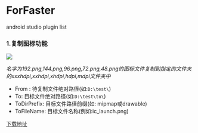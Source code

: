 # ForFaster
android studio plugin list

### 1.复制图标功能

![](https://github.com/codingbooo/ForFaster/tree/master/image/image_step_1.png)

*名字为192.png,144.png,96.png,72.png,48.png的图标文件复制到指定的文件夹的xxxhdpi,xxhdpi,xhdpi,hdpi,mdpi文件夹中*

- From : 待复制文件绝对路径(如:`D:\test\`)
- To: 目标文件绝对路径(如:`D:\test\to\`)
- ToDirPrefix: 目标文件路径前缀(如: mipmap或drawable)
- ToFileName: 目标文件名称(例如:ic_launch.png)

[下载地址](https://github.com/codingbooo/ForFaster/tree/master/plugin/ForFaster.jar)
